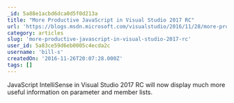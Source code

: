 ```yaml
---
_id: 5a88e1acbd6dca0d5f0d213a
title: "More Productive JavaScript in Visual Studio 2017 RC"
url: 'https://blogs.msdn.microsoft.com/visualstudio/2016/11/28/more-productive-javascript-in-visual-studio-2017-rc/'
category: articles
slug: 'more-productive-javascript-in-visual-studio-2017-rc'
user_id: 5a83ce59d6eb0005c4ecda2c
username: 'bill-s'
createdOn: '2016-11-26T20:07:28.000Z'
tags: []
---
```


JavaScript IntelliSense in Visual Studio 2017 RC will now display much more useful information on parameter and member lists. 
